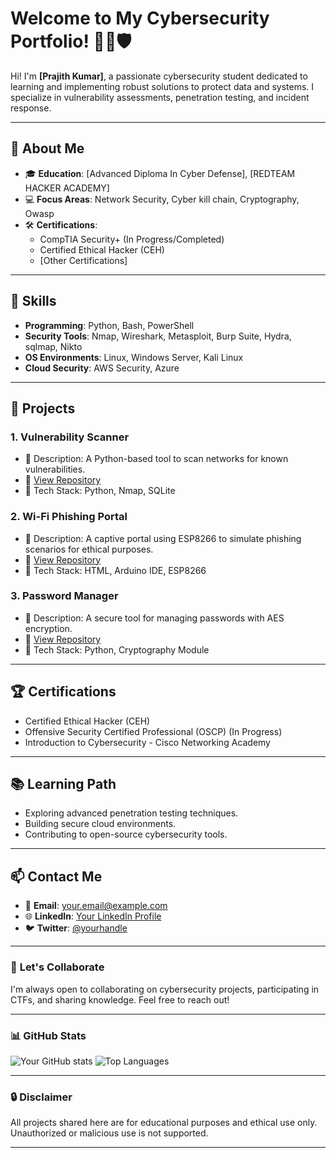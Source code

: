 # Welcome to My Cybersecurity Portfolio! 👨‍💻🛡️

Hi! I'm **[Prajith Kumar]**, a passionate cybersecurity student dedicated to learning and implementing robust solutions to protect data and systems. I specialize in vulnerability assessments, penetration testing, and incident response.

---

## 🌟 **About Me**
- 🎓 **Education**: [Advanced Diploma In Cyber Defense], [REDTEAM HACKER ACADEMY]
- 💻 **Focus Areas**: Network Security, Cyber kill chain, Cryptography, Owasp
- 🛠️ **Certifications**: 
  - CompTIA Security+ (In Progress/Completed)
  - Certified Ethical Hacker (CEH)
  - [Other Certifications]

---

## 🔑 **Skills**
- **Programming**: Python, Bash, PowerShell
- **Security Tools**: Nmap, Wireshark, Metasploit, Burp Suite, Hydra, sqlmap, Nikto
- **OS Environments**: Linux, Windows Server, Kali Linux
- **Cloud Security**: AWS Security, Azure

---

## 🚀 **Projects**
### 1. **Vulnerability Scanner**
   - 📝 Description: A Python-based tool to scan networks for known vulnerabilities.
   - 🔗 [View Repository](#)
   - 📂 Tech Stack: Python, Nmap, SQLite

### 2. **Wi-Fi Phishing Portal**
   - 📝 Description: A captive portal using ESP8266 to simulate phishing scenarios for ethical purposes.
   - 🔗 [View Repository](#)
   - 📂 Tech Stack: HTML, Arduino IDE, ESP8266

### 3. **Password Manager**
   - 📝 Description: A secure tool for managing passwords with AES encryption.
   - 🔗 [View Repository](#)
   - 📂 Tech Stack: Python, Cryptography Module

---

## 🏆 **Certifications**
- Certified Ethical Hacker (CEH)
- Offensive Security Certified Professional (OSCP) (In Progress)
- Introduction to Cybersecurity - Cisco Networking Academy

---

## 📚 **Learning Path**
- Exploring advanced penetration testing techniques.
- Building secure cloud environments.
- Contributing to open-source cybersecurity tools.

---

## 📫 **Contact Me**
- 📧 **Email**: [your.email@example.com](mailto:your.email@example.com)
- 🌐 **LinkedIn**: [Your LinkedIn Profile](https://linkedin.com/in/yourprofile)
- 🐦 **Twitter**: [@yourhandle](https://twitter.com/yourhandle)

---

### 🤝 **Let's Collaborate**
I'm always open to collaborating on cybersecurity projects, participating in CTFs, and sharing knowledge. Feel free to reach out!

---

### 📊 **GitHub Stats**
![Your GitHub stats](https://github-readme-stats.vercel.app/api?username=yourusername&show_icons=true&theme=radical)
![Top Languages](https://github-readme-stats.vercel.app/api/top-langs/?username=yourusername&layout=compact&theme=radical)

---

### 🔒 **Disclaimer**
All projects shared here are for educational purposes and ethical use only. Unauthorized or malicious use is not supported.

---

